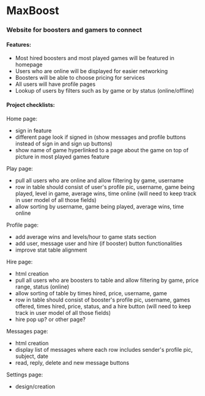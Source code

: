 # MaxBoost

### Website for boosters and gamers to connect

#### Features:
- Most hired boosters and most played games will be featured in homepage
- Users who are online will be displayed for easier networking
- Boosters will be able to choose pricing for services
- All users will have profile pages
- Lookup of users by filters such as by game or by status (online/offline)


#### Project checklists:

Home page:
- sign in feature
- different page look if signed in (show messages and profile buttons instead of sign in and sign up buttons)
- show name of game hyperlinked to a page about the game on top of picture in most played games feature

Play page:
- pull all users who are online and allow filtering by game, username
- row in table should consist of user's profile pic, username, game being played, level in game, average wins, time online
(will need to keep track in user model of all those fields)
- allow sorting by username, game being played, average wins, time online

Profile page:
- add average wins and levels/hour to game stats section
- add user, message user and hire (if booster) button functionalities 
- improve stat table alignment

Hire page:
- html creation
- pull all users who are boosters to table and allow filtering by game, price range, status (online)
- allow sorting of table by times hired, price, username, game
- row in table should consist of booster's profile pic, username, games offered, times hired, price, status, and a hire button
(will need to keep track in user model of all those fields)
- hire pop up? or other page?

Messages page:
- html creation
- display list of messages where each row includes sender's profile pic, subject, date
- read, reply, delete and new message buttons

Settings page:
- design/creation


